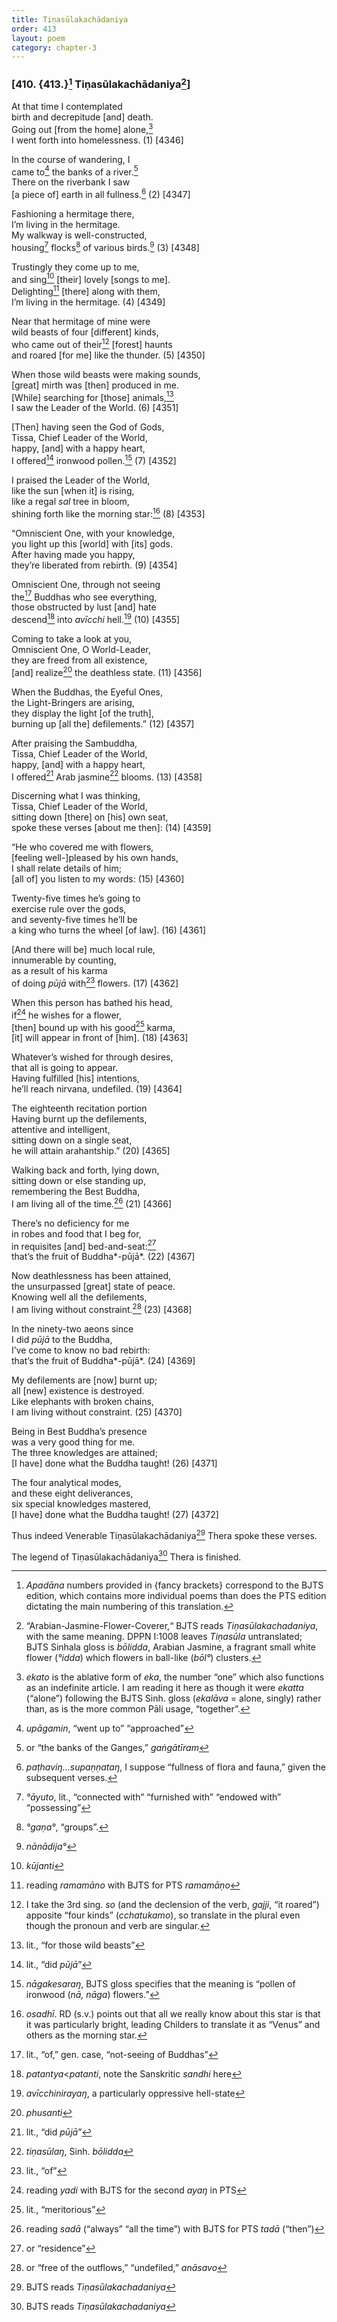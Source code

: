 ```yaml
---
title: Tiṇasūlakachādaniya
order: 413
layout: poem
category: chapter-3
---
```


### \[410. {413.}[^1] Tiṇasūlakachādaniya[^2]\]

At that time I contemplated  
birth and decrepitude \[and\] death.  
Going out \[from the home\] alone,[^3]  
I went forth into homelessness. (1) \[4346\]

In the course of wandering, I  
came to[^4] the banks of a river.[^5]  
There on the riverbank I saw  
\[a piece of\] earth in all fullness.[^6] (2) \[4347\]

Fashioning a hermitage there,  
I’m living in the hermitage.  
My walkway is well-constructed,  
housing[^7] flocks[^8] of various birds.[^9] (3) \[4348\]

Trustingly they come up to me,  
and sing[^10] \[their\] lovely \[songs to me\].  
Delighting[^11] \[there\] along with them,  
I’m living in the hermitage. (4) \[4349\]

Near that hermitage of mine were  
wild beasts of four \[different\] kinds,  
who came out of their[^12] \[forest\] haunts  
and roared \[for me\] like the thunder. (5) \[4350\]

When those wild beasts were making sounds,  
\[great\] mirth was \[then\] produced in me.  
\[While\] searching for \[those\] animals,[^13]  
I saw the Leader of the World. (6) \[4351\]

\[Then\] having seen the God of Gods,  
Tissa, Chief Leader of the World,  
happy, \[and\] with a happy heart,  
I offered[^14] ironwood pollen.[^15] (7) \[4352\]

I praised the Leader of the World,  
like the sun \[when it\] is rising,  
like a regal *sal* tree in bloom,  
shining forth like the morning star:[^16] (8) \[4353\]

“Omniscient One, with your knowledge,  
you light up this \[world\] with \[its\] gods.  
After having made you happy,  
they’re liberated from rebirth. (9) \[4354\]

Omniscient One, through not seeing  
the[^17] Buddhas who see everything,  
those obstructed by lust \[and\] hate  
descend[^18] into *avī<span class="diacritics" data-state="on">c</span><span class="no-diacritics" data-state="off">ch</span>i* hell.[^19] (10) \[4355\]

Coming to take a look at you,  
Omniscient One, O World-Leader,  
they are freed from all existence,  
\[and\] realize[^20] the deathless state. (11) \[4356\]

When the Buddhas, the Eyeful Ones,  
the Light-Bringers are arising,  
they display the light \[of the truth\],  
burning up \[all the\] defilements.” (12) \[4357\]

After praising the Sambuddha,  
Tissa, Chief Leader of the World,  
happy, \[and\] with a happy heart,  
I offered[^21] Arab jasmine[^22] blooms. (13) \[4358\]

Discerning what I was thinking,  
Tissa, Chief Leader of the World,  
sitting down \[there\] on \[his\] own seat,  
spoke these verses \[about me then\]: (14) \[4359\]

“He who covered me with flowers,  
\[feeling well-\]pleased by his own hands,  
I shall relate details of him;  
\[all of\] you listen to my words: (15) \[4360\]

Twenty-five times he’s going to  
exercise rule over the gods,  
and seventy-five times he’ll be  
a king who turns the wheel \[of law\]. (16) \[4361\]

\[And there will be\] much local rule,  
innumerable by counting,  
as a result of his karma  
of doing *pūjā* with[^23] flowers. (17) \[4362\]

When this person has bathed his head,  
if[^24] he wishes for a flower,  
\[then\] bound up with his good[^25] karma,  
\[it\] will appear in front of \[him\]. (18) \[4363\]

Whatever’s wished for through desires,  
that all is going to appear.  
Having fulfilled \[his\] intentions,  
he’ll reach nirvana, undefiled. (19) \[4364\]

The eighteenth recitation portion  
Having burnt up the defilements,  
attentive and intelligent,  
sitting down on a single seat,  
he will attain arahantship.” (20) \[4365\]

Walking back and forth, lying down,  
sitting down or else standing up,  
remembering the Best Buddha,  
I am living all of the time.[^26] (21) \[4366\]

There’s no deficiency for me  
in robes and food that I beg for,  
in requisites \[and\] bed-and-seat:[^27]  
that’s the fruit of Buddha*-pūjā*. (22) \[4367\]

Now deathlessness has been attained,  
the unsurpassed \[great\] state of peace.  
Knowing well all the defilements,  
I am living without constraint.[^28] (23) \[4368\]

In the ninety-two aeons since  
I did *pūjā* to the Buddha,  
I’ve come to know no bad rebirth:  
that’s the fruit of Buddha*-pūjā*. (24) \[4369\]

My defilements are \[now\] burnt up;  
all \[new\] existence is destroyed.  
Like elephants with broken chains,  
I am living without constraint. (25) \[4370\]

Being in Best Buddha’s presence  
was a very good thing for me.  
The three knowledges are attained;  
\[I have\] done what the Buddha taught! (26) \[4371\]

The four analytical modes,  
and these eight deliverances,  
six special knowledges mastered,  
\[I have\] done what the Buddha taught! (27) \[4372\]

Thus indeed Venerable Tiṇasūlakachādaniya[^29] Thera spoke these verses.

The legend of Tiṇasūlakachādaniya[^30] Thera is finished.

[^1]: *Apadāna* numbers provided in {fancy brackets} correspond to the BJTS edition, which contains more individual poems than does the PTS edition dictating the main numbering of this translation.

[^2]: “Arabian-Jasmine-Flower-Coverer,“ BJTS reads *Tiṇasūlakachadaniya*, with the same meaning. DPPN I:1008 leaves *Tiṇasūla* untranslated; BJTS Sinhala gloss is *bōlidda*, Arabian Jasmine, a fragrant small white flower (*°idda*) which flowers in ball-like (*bōl°*) clusters.

[^3]: *ekato* is the ablative form of *eka*, the number “one” which also functions as an indefinite article. I am reading it here as though it were *ekatta* (“alone”) following the BJTS Sinh. gloss (*ekalāva* = alone, singly) rather than, as is the more common Pāli usage, “together”.

[^4]: *upāgamin*, “went up to” “approached”

[^5]: or “the banks of the Ganges,” *gaṅgātīram*

[^6]: *paṭhaviŋ…supaṇṇataŋ*, I suppose “fullness of flora and fauna,” given the subsequent verses.

[^7]: *°āyuto*, lit., “connected with” “furnished with” “endowed with” “possessing”

[^8]: *°gaṇa°*, “groups”.

[^9]: *nānādija°*

[^10]: *kūjanti*

[^11]: reading *ramamāno* with BJTS for PTS *ramamāṇo*

[^12]: I take the 3rd sing. *so* (and the declension of the verb, *gajji*, “it roared”) apposite “four kinds” (*<span class="diacritics" data-state="on">c</span><span class="no-diacritics" data-state="off">ch</span>atukamo*), so translate in the plural even though the pronoun and verb are singular.

[^13]: lit., “for those wild beasts”

[^14]: lit., “did *pūjā*”

[^15]: *nāgakesaraŋ*, BJTS gloss specifies that the meaning is “pollen of ironwood (*nā, nāga*) flowers.”

[^16]: *osadhī*. RD (s.v.) points out that all we really know about this star is that it was particularly bright, leading Childers to translate it as “Venus” and others as the morning star.

[^17]: lit., “of,” gen. case, “not-seeing of Buddhas”

[^18]: *patantya*&lt;*patanti*, note the Sanskritic *sandhi* here

[^19]: *avī<span class="diacritics" data-state="on">c</span><span class="no-diacritics" data-state="off">ch</span>inirayaŋ*, a particularly oppressive hell-state

[^20]: *phusanti*

[^21]: lit., “did *pūjā*”

[^22]: *tiṇasūlaŋ*, Sinh. *bōlidda*

[^23]: lit., “of”

[^24]: reading *yadi* with BJTS for the second *ayaŋ* in PTS

[^25]: lit., “meritorious”

[^26]: reading *sadā* (“always” “all the time”) with BJTS for PTS *tadā* (“then”)

[^27]: or “residence”

[^28]: or “free of the outflows,” “undefiled,” *anāsavo*

[^29]: BJTS reads *Tiṇasūlakachadaniya*

[^30]: BJTS reads *Tiṇasūlakachadaniya*
